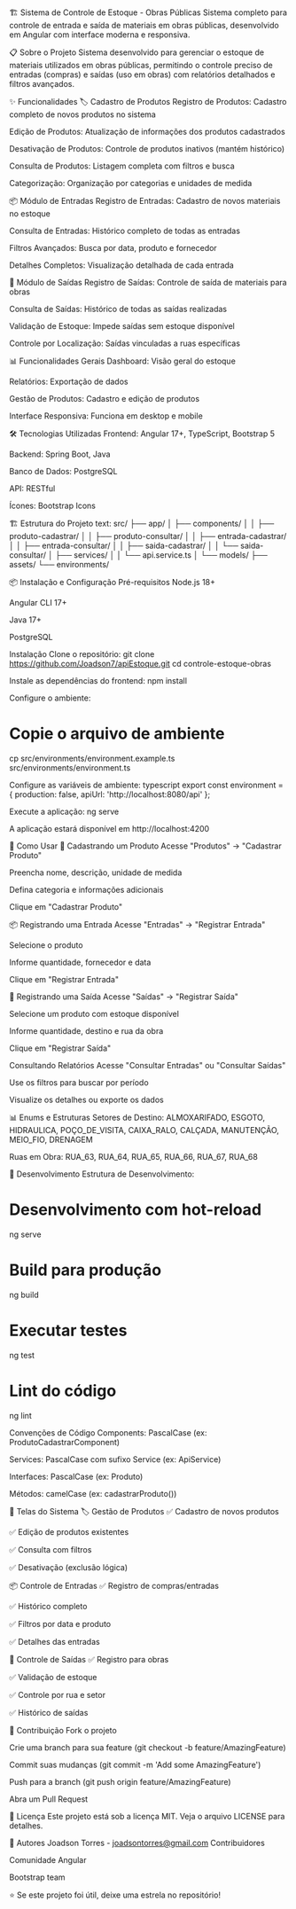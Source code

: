 🏗️ Sistema de Controle de Estoque - Obras Públicas
Sistema completo para controle de entrada e saída de materiais em obras públicas, desenvolvido em Angular com interface moderna e responsiva.

📋 Sobre o Projeto
Sistema desenvolvido para gerenciar o estoque de materiais utilizados em obras públicas, permitindo o controle preciso de entradas (compras) e saídas (uso em obras) com relatórios detalhados e filtros avançados.

✨ Funcionalidades
🏷️ Cadastro de Produtos
Registro de Produtos: Cadastro completo de novos produtos no sistema

Edição de Produtos: Atualização de informações dos produtos cadastrados

Desativação de Produtos: Controle de produtos inativos (mantém histórico)

Consulta de Produtos: Listagem completa com filtros e busca

Categorização: Organização por categorias e unidades de medida

📦 Módulo de Entradas
Registro de Entradas: Cadastro de novos materiais no estoque

Consulta de Entradas: Histórico completo de todas as entradas

Filtros Avançados: Busca por data, produto e fornecedor

Detalhes Completos: Visualização detalhada de cada entrada

🚚 Módulo de Saídas
Registro de Saídas: Controle de saída de materiais para obras

Consulta de Saídas: Histórico de todas as saídas realizadas

Validação de Estoque: Impede saídas sem estoque disponível

Controle por Localização: Saídas vinculadas a ruas específicas

📊 Funcionalidades Gerais
Dashboard: Visão geral do estoque

Relatórios: Exportação de dados

Gestão de Produtos: Cadastro e edição de produtos

Interface Responsiva: Funciona em desktop e mobile

🛠️ Tecnologias Utilizadas
Frontend: Angular 17+, TypeScript, Bootstrap 5

Backend: Spring Boot, Java

Banco de Dados: PostgreSQL

API: RESTful

Ícones: Bootstrap Icons

🏗️ Estrutura do Projeto
text:
src/
├── app/
│   ├── components/
│   │   ├── produto-cadastrar/
│   │   ├── produto-consultar/
│   │   ├── entrada-cadastrar/
│   │   ├── entrada-consultar/
│   │   ├── saida-cadastrar/
│   │   └── saida-consultar/
│   ├── services/
│   │   └── api.service.ts
│   └── models/
├── assets/
└── environments/

📦 Instalação e Configuração
Pré-requisitos
Node.js 18+

Angular CLI 17+

Java 17+

PostgreSQL

Instalação
Clone o repositório:
git clone https://github.com/Joadson7/apiEstoque.git
cd controle-estoque-obras

Instale as dependências do frontend:
npm install

Configure o ambiente:
# Copie o arquivo de ambiente
cp src/environments/environment.example.ts src/environments/environment.ts

Configure as variáveis de ambiente:
typescript
export const environment = {
  production: false,
  apiUrl: 'http://localhost:8080/api'
};

Execute a aplicação:
ng serve

A aplicação estará disponível em http://localhost:4200

🎯 Como Usar
📝 Cadastrando um Produto
Acesse "Produtos" → "Cadastrar Produto"

Preencha nome, descrição, unidade de medida

Defina categoria e informações adicionais

Clique em "Cadastrar Produto"

📦 Registrando uma Entrada
Acesse "Entradas" → "Registrar Entrada"

Selecione o produto

Informe quantidade, fornecedor e data

Clique em "Registrar Entrada"

🚚 Registrando uma Saída
Acesse "Saídas" → "Registrar Saída"

Selecione um produto com estoque disponível

Informe quantidade, destino e rua da obra

Clique em "Registrar Saída"

Consultando Relatórios
Acesse "Consultar Entradas" ou "Consultar Saídas"

Use os filtros para buscar por período

Visualize os detalhes ou exporte os dados

📊 Enums e Estruturas
Setores de Destino:
ALMOXARIFADO, ESGOTO, HIDRAULICA, POÇO_DE_VISITA, 
CAIXA_RALO, CALÇADA, MANUTENÇÃO, MEIO_FIO, DRENAGEM

Ruas em Obra:
RUA_63, RUA_64, RUA_65, RUA_66, RUA_67, RUA_68

🔧 Desenvolvimento
Estrutura de Desenvolvimento:
# Desenvolvimento com hot-reload
ng serve

# Build para produção
ng build

# Executar testes
ng test

# Lint do código
ng lint

Convenções de Código
Components: PascalCase (ex: ProdutoCadastrarComponent)

Services: PascalCase com sufixo Service (ex: ApiService)

Interfaces: PascalCase (ex: Produto)

Métodos: camelCase (ex: cadastrarProduto())

📱 Telas do Sistema
🏷️ Gestão de Produtos
✅ Cadastro de novos produtos

✅ Edição de produtos existentes

✅ Consulta com filtros

✅ Desativação (exclusão lógica)

📦 Controle de Entradas
✅ Registro de compras/entradas

✅ Histórico completo

✅ Filtros por data e produto

✅ Detalhes das entradas

🚚 Controle de Saídas
✅ Registro para obras

✅ Validação de estoque

✅ Controle por rua e setor

✅ Histórico de saídas

🤝 Contribuição
Fork o projeto

Crie uma branch para sua feature (git checkout -b feature/AmazingFeature)

Commit suas mudanças (git commit -m 'Add some AmazingFeature')

Push para a branch (git push origin feature/AmazingFeature)

Abra um Pull Request

📝 Licença
Este projeto está sob a licença MIT. Veja o arquivo LICENSE para detalhes.

👥 Autores
Joadson Torres - joadsontorres@gmail.com
Contribuidores

Comunidade Angular

Bootstrap team

⭐️ Se este projeto foi útil, deixe uma estrela no repositório!

